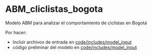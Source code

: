 # ABM_cliclistas_bogota
Modelo ABM para analizar el comportamiento de ciclistas en Bogotá

Por hacer:

- Incluir archivos de entrada en [code/includes/model_input](code/includes/model_input)
- código preliminar del modelo en [code/includes/model_input](code/models)

